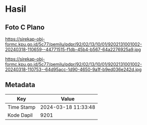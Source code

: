 # Hasil

## Foto C Plano

https://sirekap-obj-formc.kpu.go.id/5c77/pemilu/pdpr/92/02/13/10/01/9202131001002-20240318-110659--44771515-f1db-45b4-b567-64a2276925a9.jpg

https://sirekap-obj-formc.kpu.go.id/5c77/pemilu/pdpr/92/02/13/10/01/9202131001002-20240318-110753--64d95acc-1d90-4650-9a1f-b9ed036e242d.jpg


## Metadata

| Key        | Value               |
| ---------- | ------------------- |
| Time Stamp | 2024-03-18 11:33:48 |
| Kode Dapil | 9201                |



